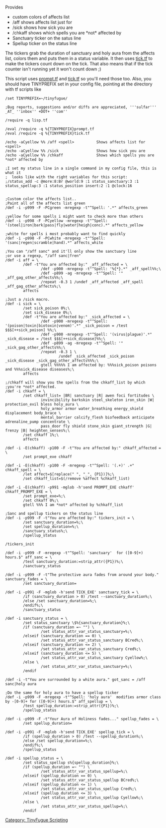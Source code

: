 Provides

-   custom colors of affects list
-   /aff <spell> shows affects list just for <spell>
-   /sick shows how sick you are
-   /chkaff shows which spells you are \*not\* affected by
-   Sanctuary ticker on the satus line
-   Spellup ticker on the status line

The tickers grab the duration of sanctuary and holy aura from the
affects list, colors them and puts them in a status variable. It then
uses [tick.tf](tick.tf "wikilink") to make the tickers count down on the
tick. That also means that if the tick counter isn't running yet it
won't count down ;)

This script uses [prompt.tf](prompt.tf "wikilink") and
[tick.tf](tick.tf "wikilink") so you'll need those too. Also, you should
have TINYPREFIX set in your config file, pointing at the directory with
tf scripts like

    /set TINYPREFIX=~/tinyfugue/

    ;Bug reports, suggestions and/or diffs are appreciated, '''sulfar''' _AT_ ''inbox'' +DOT+ ''com''

    /require -q lisp.tf

    /eval /require -q %{TINYPREFIX}prompt.tf
    /eval /require -q %{TINYPREFIX}tick.tf

    /echo -aCyellow %% /aff <spell>          Shows affects list for <spell>
    /echo -aCyellow %% /sick                 Shows how sick you are
    /echo -aCyellow %% /chkaff               Shows which spells you are *not* affected by

    ;I set my status line in a single command in my config file, this is what it
    ;  looks like with the right variables for this script:
    ;/status_add -c @more:8:Br @world:9 :1 status_sanctuary:3 :1 status_spellup:3 :1 status_position insert:2 :1 @clock:16


    ;Custom color the affects list..
    ;Paint all of the affects list green
    /def -i -p999 -F -PCgreen -mregexp -t"^Spell: '.*" affects_green

    ;yellow for some spells i might want to check more than others
    /def -i -p998 -F -PCyellow -mregexp -t"^Spell: '(steel|iron|bark|pass|fly|water|heigh|conc).*" affects_yellow

    ;white for spells i most probably want to find quickly
    /def -i -p998 -F -PCwhite -mregexp -t"^Spell: '(sanc|regen|scramble|hand).*" affects_white

    ;You can "/aff sanc" and it'll only show the sanctuary line
    ;or use a regexp, "/aff sanc|fren"
    /def -i aff = \
            /def -t"You are affected by:" _aff_affected = \
                    /def -p900 -mregexp -t"^Spell: '%{*}.*" _aff_spell%%;\
                    /def -p899 -ag -mregexp -t"^Spell: '" _aff_gag_other_affects%%;\
                    /repeat -0.3 1 /undef _aff_affected _aff_spell _aff_gag_other_affects%;\
            affects

    ;Just a /sick macro.
    /def -i sick = \
            /set sick_poison 0%;\
            /set sick_disease 0%;\
            /def -t"You are affected by:" _sick_affected = \
                    /def -p900 -mregexp -t"^Spell: '(poison|toxin|biotoxin|venom)'.*" _sick_poison = /test $$$[++sick_poison] %%;\
                    /def -p900 -mregexp -t"^Spell: '(virus|plague)'.*" _sick_disease = /test $$$[++sick_disease]%%;\
                    /def -p899 -ag -mregexp -t"^Spell: '" _sick_gag_other_affects%%;\
                    /repeat -0.3 1 \
                            /undef _sick_affected _sick_poison _sick_disease _sick_gag_other_affects%%%;\
                    gtell %%%%% I am affected by: %%%sick_poison poisons and %%%sick_disease diseases%;\
            affects

    ;/chkaff will show you the spells from the chkaff_list by which
    ;you're *not* affected.
    /def -i chkaff = \
            /set chkaff_list= |BR| sanctuary |R| awen foci fortitudes \
                    invincibility barkskin steel_skeleton iron_skin |W| protection_evil bless holy_aura \
                    holy_armor armor water_breathing energy_shield displacement body_brace \
                    mental_barrier calcify_flesh biofeedback anticipate adrenaline_pump concentrate \
                    pass_door fly shield stone_skin giant_strength |G| frenzy |B| heighten_senses%;\
            /set chkaff 1%;\
            affects

    /def -i -E(chkaff) -p100 -F -t"You are affected by:" chkaff_affected = \
            /set prompt_exe chkaff

    /def -i -E(chkaff) -p100 -F -mregexp -t"^Spell: '(.+)' .+" chkaff_spell = \
            /let affect=$[replace(" ", "_", {P1})]%;\
            /set chkaff_list=$(/remove %affect %chkaff_list)

    /def -i -E(chkaff) -p991 -mglob -h'send PROMPT_EXE chkaff' chkaff_PROMPT_EXE = \
            /set prompt_exe=%;\
            /set chkaff 0%;\
            gtell %%% I am *not* affected by %chkaff_list

    ;Sanc and spellup tickers on the status line
    /def -i -p999 -F -t"You are affected by:" tickers_init = \
            /set sanctuary_duration=%;\
            /set spellup_duration=%;\
            /sanctuary_status%;\
            /spellup_status

    /tickers_init

    /def -i -p999 -F -mregexp -t"^Spell: 'sanctuary'  for ([0-9]+) hours.$" aff_sanc = \
            /test sanctuary_duration:=strip_attr({P1})%;\
            /sanctuary_status

    /def -i -p999 -F -t"The protective aura fades from around your body." sanctuary_fades = \
            /set sanctuary_duration=

    /def -i -p991 -F -mglob -h'send TICK_EXE' sanctuary_tick = \
            /if (sanctuary_duration > 0) /test --sanctuary_duration%;\
            /else /set sanctuary_duration=%;\
            /endif%;\
            /sanctuary_status

    /def -i sanctuary_status = \
            /set status_sanctuary \$%{sanctuary_duration}%;\
            /if (sanctuary_duration =~ "") \
                    /set status_attr_var_status_sanctuary=%;\
            /elseif (sanctuary_duration == 0) \
                    /set status_attr_var_status_sanctuary BCred%;\
            /elseif (sanctuary_duration <= 2) \
                    /set status_attr_var_status_sanctuary Cred%;\
            /elseif (sanctuary_duration <= 5) \
                    /set status_attr_var_status_sanctuary Cyellow%;\
            /else \
                    /set status_attr_var_status_sanctuary=%;\
            /endif

    /def -i -t"You are surrounded by a white aura." got_sanc = /aff sanc|holy aura

    ;Do the same for holy aura to have a spellup ticker
    /def -i -p999 -F -mregexp -t"^Spell: 'holy aura'  modifies armor class by -[0-9]+ for ([0-9]+) hours.$" aff_spellup = \
            /test spellup_duration:=strip_attr({P1})%;\
            /spellup_status

    /def -i -p999 -F -t"Your Aura of Holiness fades..." spellup_fades = \
            /set spellup_duration=

    /def -i -p991 -F -mglob -h'send TICK_EXE' spellup_tick = \
            /if (spellup_duration > 0) /test --spellup_duration%;\
            /else /set spellup_duration=%;\
            /endif%;\
            /spellup_status

    /def -i spellup_status = \
            /set status_spellup s%{spellup_duration}%;\
            /if (spellup_duration =~ "") \
                    /set status_attr_var_status_spellup=%;\
            /elseif (spellup_duration == 0) \
                    /set status_attr_var_status_spellup BCred%;\
            /elseif (spellup_duration <= 1) \
                    /set status_attr_var_status_spellup Cred%;\
            /elseif (spellup_duration <= 3) \
                    /set status_attr_var_status_spellup Cyellow%;\
            /else \
                    /set status_attr_var_status_spellup=%;\
            /endif

[Category: TinyFugue
Scripting](Category:_TinyFugue_Scripting "wikilink")
